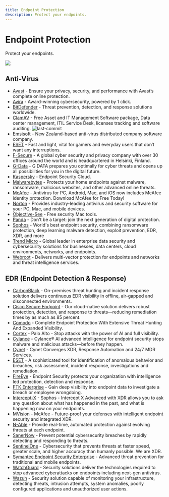 ```yaml
---
title: Endpoint Protection
description: Protect your endpoints.
---
```


# Endpoint Protection

Protect your endpoints.

![](https://img.shields.io/badge/Tools%20%26%20Resources%20Available-34-757575?style=for-the-badge)

## Anti-Virus

* [Avast](https://www.avast.com/) - Ensure your privacy, security, and performance with Avast’s complete online protection. 
* [Avira](https://www.avira.com/) - Award-winning cybersecurity, powered by 1 click. 
* [BitDefender](https://bitdefender.com/) - Threat prevention, detection, and response solutions worldwide. 
* [ClamAV](https://github.com/Cisco-Talos/clamav) - Free Asset and IT Management Software package, Data center management, ITIL Service Desk, licenses tracking and software auditing. ![last-commit](https://img.shields.io/github/last-commit/Cisco-Talos/clamav?style=flat)
* [Emsisoft](https://www.emsisoft.com/en/) - New Zealand-based anti-virus distributed company software company. 
* [ESET](https://www.eset.com/us/home/antivirus/) - Fast and light, vital for gamers and everyday users that don’t want any interruptions. 
* [F-Secure](https://www.f-secure.com/) - A global cyber security and privacy company with over 30 offices around the world and is headquartered in Helsinki, Finland. 
* [G-Data](https://www.gdata-software.com/) - G DATA prepares you optimally for cyber threats and opens up all possibilities for you in the digital future. 
* [Kaspersky](https://www.kaspersky.com/) - Endpoint Security Cloud. 
* [Malwarebytes](https://www.malwarebytes.com/) - Protects your home endpoints against malware, ransomware, malicious websites, and other advanced online threats. 
* [McAfee](https://www.mcafee.com/) - Antivirus for PC, Android, Mac, and iOS now includes McAfee identity protection. Download McAfee for Free Today! 
* [Norton](https://us.norton.com/) - Provides industry-leading antivirus and security software for your PC, Mac, and mobile devices. 
* [Objective-See](https://objective-see.com/products.html) - Free security Mac tools. 
* [Panda](https://www.pandasecurity.com/en/) - Don't be a target: join the next generation of digital protection. 
* [Sophos](https://www.sophos.com/) - World's best endpoint security, combining ransomware protection, deep learning malware detection, exploit prevention, EDR, XDR, and more 
* [Trend Micro](https://www.trendmicro.com/) - Global leader in enterprise data security and cybersecurity solutions for businesses, data centers, cloud environments, networks, and endpoints. 
* [Webroot](https://webroot.com/) - Delivers multi-vector protection for endpoints and networks and threat intelligence services. 


## EDR (Endpoint Detection & Response)

* [CarbonBlack](https://www.vmware.com/products/endpoint-detection-and-response.html) - On-premises threat hunting and incident response solution delivers continuous EDR visibility in offline, air-gapped and disconnected environments. 
* [Cisco Secure Endpoint](https://www.cisco.com/c/en/us/products/security/amp-for-endpoints/index.html) - Our cloud-native solution delivers robust protection, detection, and response to threats—reducing remediation times by as much as 85 percent. 
* [Comodo](https://www.comodo.com/endpoint-detection-response/) - Complete Endpoint Protection With Extensive Threat Hunting And Expanded Visibility. 
* [Cortex](https://www.paloaltonetworks.com/cortex/cortex-xdr) - Palo Alto - Stop attacks with the power of AI and full visibility. 
* [Cylance](https://www.blackberry.com/us/en/products/unified-endpoint-security/cylance-ai) - Cylance® AI advanced intelligence for endpoint security stops malware and malicious attacks—before they happen. 
* [Cynet](https://www.cynet.com/platform/) - Cynet Converges XDR, Response Automation and 24/7 MDR Services. 
* [ESET](https://www.eset.com/int/business/solutions/endpoint-detection-and-response/) - A sophisticated tool for identification of anomalous behavior and breaches, risk assessment, incident response, investigations and remediation. 
* [FireEye](https://www.fireeye.com/products/endpoint-security.html) - Endpoint Security protects your organization with intelligence led protection, detection and response. 
* [FTK Enterprise](https://www.exterro.com/ftk-enterprise) - Gain deep visibility into endpoint data to investigate a breach or employee wrongdoing. 
* [Intercept-X](https://www.sophos.com/en-us/products/endpoint-antivirus) - Sophos - Intercept X Advanced with XDR allows you to ask any question about what has happened in the past, and what is happening now on your endpoints. 
* [MVision](https://www.mcafee.com/enterprise/en-us/solutions/mvision-endpoint-security.html) - McAfee - Future-proof your defenses with intelligent endpoint security and integrated XDR. 
* [N-Able](https://www.n-able.com/products/endpoint-detection-and-response) - Provide real-time, automated protection against evolving threats at each endpoint. 
* [SanerNow](https://www.secpod.com/endpoint-detection-and-response-tool) - Prevent potential cybersecurity breaches by rapidly detecting and responding to threats. 
* [SentinelOne](https://www.sentinelone.com/) - Cybersecurity that prevents threats at faster speed, greater scale, and higher accuracy than humanly possible. We are XDR. 
* [Symantec Endpoint Security Enterprise](https://www.broadcom.com/products/cyber-security/endpoint/end-user/enterprise) - Advanced threat prevention for traditional and mobile endpoints. 
* [WatchGuard](https://www.watchguard.com/wgrd-products/endpoint-security) - Security solutions deliver the technologies required to stop advanced cyberattacks on endpoints including next-gen antivirus. 
* [Wazuh](https://wazuh.com/product/) - Security solution capable of monitoring your infrastructure, detecting threats, intrusion attempts, system anomalies, poorly configured applications and unauthorized user actions.